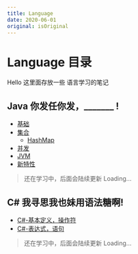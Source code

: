 ```yaml
---
title: Language
date: 2020-06-01
original: isOriginal
---
```


# Language 目录

Hello 这里面存放一些 语言学习的笔记

## Java 你发任你发，_______ !
- [基础](./java/basis/语法基础.md) 
- [集合](./)
  - [HashMap](./java/collection/HashMap.md) <Badge type="tip" text="new" vertical="top" />
- [并发]()
- [JVM]()
- [新特性]()

> 还在学习中，后面会陆续更新 Loading...

## C# 我寻思我也妹用语法糖啊!

- [C#-基本定义，操作符](./csharp/BasicDefinitionAndOperator.md) <Badge type="tip" text="new" vertical="top" />
- [C#-表达式，语句]()

> 还在学习中，后面会陆续更新 Loading...